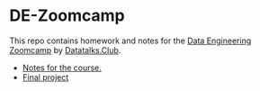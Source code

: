 # DE-Zoomcamp

This repo contains homework and notes for the [Data Engineering Zoomcamp](https://github.com/DataTalksClub/data-engineering-zoomcamp) by [Datatalks.Club](https://datatalks.club/).

* [Notes for the course.](notes/README.md)
* [Final project]()

